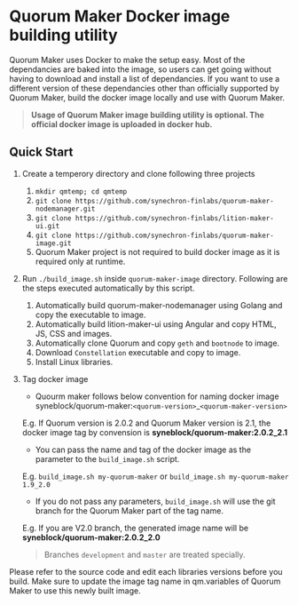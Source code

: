 # Quorum Maker Docker image building utility #

Quorum Maker uses Docker to make the setup easy. Most of the dependancies are baked into the image, so users can get going without having to download and install a list of dependancies. If you want to use a different version of these dependancies other than officially supported by Quorum Maker, build the docker image locally and use with Quorum Maker.

> **Usage of Quorum Maker image building utility is optional. The official docker image is uploaded in docker hub.**
## Quick Start ##
1. Create a temperory directory and clone following three projects
   1. `mkdir qmtemp; cd qmtemp `
   1. `git clone https://github.com/synechron-finlabs/quorum-maker-nodemanager.git`
   1. `git clone https://github.com/synechron-finlabs/lition-maker-ui.git`
   1. `git clone https://github.com/synechron-finlabs/quorum-maker-image.git`
   1. Quorum Maker project is not required to build docker image as it is required only at runtime.
1. Run `./build_image.sh` inside `quorum-maker-image` directory. Following are the steps executed automatically by this script.
   1. Automatically build quorum-maker-nodemanager using Golang and copy the executable to image.
   2. Automatically build lition-maker-ui using Angular and copy HTML, JS, CSS and images.
   3. Automatically clone Quorum and copy `geth` and `bootnode` to image.
   4. Download `Constellation` executable and copy to image.
   5. Install Linux libraries.
1. Tag docker image
   * Quourm maker follows below convention for naming docker image
   syneblock/quorum-maker:`<quorum-version>`_`<quorum-maker-version>`

   E.g. If Quorum version is 2.0.2 and Quorum Maker version is 2.1, the docker image tag by convension is **syneblock/quorum-maker:2.0.2_2.1**

   * You can pass the name and tag of the docker image as the parameter to the `build_image.sh` script.

   E.g. `build_image.sh my-quorum-maker` or `build_image.sh my-quorum-maker 1.9_2.0`

   * If you do not pass any parameters, `build_image.sh` will use the git branch for the Quorum Maker part of the tag name.

   E.g. If you are V2.0 branch, the generated image name will be **syneblock/quorum-maker:2.0.2_2.0**

   > Branches `development` and `master` are treated specially.


Please refer to the source code and edit each libraries versions before you build. Make sure to update the image tag name in qm.variables of Quorum Maker to use this newly built image.
